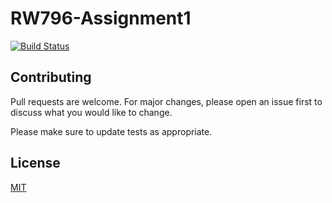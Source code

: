 # RW796-Assignment1

[![Build Status](http://localhost:8080/buildStatus/icon?job=rw796-assignment1)](http://localhost:8080/job/rw796-assignment1/)


## Contributing
Pull requests are welcome. For major changes, please open an issue first to discuss what you would like to change.

Please make sure to update tests as appropriate.

## License
[MIT](https://choosealicense.com/licenses/mit/)
